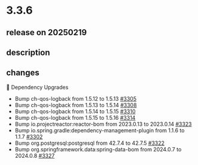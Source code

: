 # 3.3.6

## release on 20250219
## description
## changes
🔨 Dependency Upgrades

* Bump ch-qos-logback from 1.5.12 to 1.5.13 <a href="https://github.com/spring-projects/spring-session/pull/3305" data-hovercard-type="pull_request" data-hovercard-url="/spring-projects/spring-session/pull/3305/hovercard">#3305</a>
* Bump ch-qos-logback from 1.5.13 to 1.5.14 <a href="https://github.com/spring-projects/spring-session/pull/3308" data-hovercard-type="pull_request" data-hovercard-url="/spring-projects/spring-session/pull/3308/hovercard">#3308</a>
* Bump ch-qos-logback from 1.5.14 to 1.5.15 <a href="https://github.com/spring-projects/spring-session/pull/3310" data-hovercard-type="pull_request" data-hovercard-url="/spring-projects/spring-session/pull/3310/hovercard">#3310</a>
* Bump ch-qos-logback from 1.5.15 to 1.5.16 <a href="https://github.com/spring-projects/spring-session/pull/3314" data-hovercard-type="pull_request" data-hovercard-url="/spring-projects/spring-session/pull/3314/hovercard">#3314</a>
* Bump io.projectreactor:reactor-bom from 2023.0.13 to 2023.0.14 <a href="https://github.com/spring-projects/spring-session/pull/3323" data-hovercard-type="pull_request" data-hovercard-url="/spring-projects/spring-session/pull/3323/hovercard">#3323</a>
* Bump io.spring.gradle:dependency-management-plugin from 1.1.6 to 1.1.7 <a href="https://github.com/spring-projects/spring-session/pull/3302" data-hovercard-type="pull_request" data-hovercard-url="/spring-projects/spring-session/pull/3302/hovercard">#3302</a>
* Bump org.postgresql:postgresql from 42.7.4 to 42.7.5 <a href="https://github.com/spring-projects/spring-session/pull/3322" data-hovercard-type="pull_request" data-hovercard-url="/spring-projects/spring-session/pull/3322/hovercard">#3322</a>
* Bump org.springframework.data:spring-data-bom from 2024.0.7 to 2024.0.8 <a href="https://github.com/spring-projects/spring-session/pull/3327" data-hovercard-type="pull_request" data-hovercard-url="/spring-projects/spring-session/pull/3327/hovercard">#3327</a>

